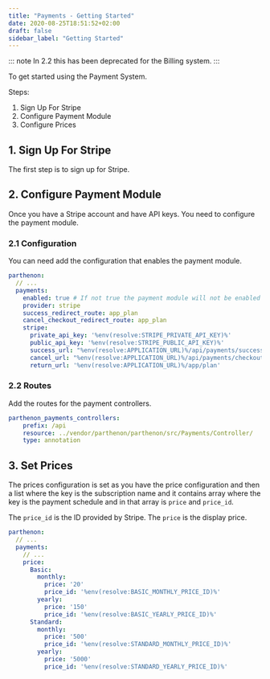 ```yaml
---
title: "Payments - Getting Started"
date: 2020-08-25T18:51:52+02:00
draft: false
sidebar_label: "Getting Started"
---
```

::: note
In 2.2 this has been deprecated for the Billing system.
:::

To get started using the Payment System.

Steps:

1. Sign Up For Stripe
2. Configure Payment Module
3. Configure Prices

## 1. Sign Up For Stripe

The first step is to sign up for Stripe.

## 2. Configure Payment Module

Once you have a Stripe account and have API keys. You need to configure the payment module.

### 2.1 Configuration

You can need add the configuration that enables the payment module.

```yaml
parthenon:
  // ...
  payments:
    enabled: true # If not true the payment module will not be enabled
    provider: stripe
    success_redirect_route: app_plan
    cancel_checkout_redirect_route: app_plan
    stripe:
      private_api_key: '%env(resolve:STRIPE_PRIVATE_API_KEY)%'
      public_api_key: '%env(resolve:STRIPE_PUBLIC_API_KEY)%'
      success_url: "%env(resolve:APPLICATION_URL)%/api/payments/success/{CHECKOUT_SESSION_ID}"
      cancel_url: "%env(resolve:APPLICATION_URL)%/api/payments/checkout/cancel"
      return_url: '%env(resolve:APPLICATION_URL)%/app/plan'
```

### 2.2 Routes

Add the routes for the payment controllers.

```yaml
parthenon_payments_controllers:
    prefix: /api
    resource: ../vendor/parthenon/parthenon/src/Payments/Controller/
    type: annotation
```

## 3. Set Prices

The prices configuration is set as you have the price configuration and then a list where the key is the subscription name and it contains array where the key is the payment schedule and in that array is `price` and `price_id`.

The `price_id` is the ID provided by Stripe. The `price` is the display price.

```YAML
parthenon:
  // ...
  payments:
    // ...
    price:
      Basic:
        monthly:
          price: '20'
          price_id: '%env(resolve:BASIC_MONTHLY_PRICE_ID)%'
        yearly:
          price: '150'
          price_id: '%env(resolve:BASIC_YEARLY_PRICE_ID)%'
      Standard:
        monthly:
          price: '500'
          price_id: '%env(resolve:STANDARD_MONTHLY_PRICE_ID)%'
        yearly:
          price: '5000'
          price_id: '%env(resolve:STANDARD_YEARLY_PRICE_ID)%'
```
